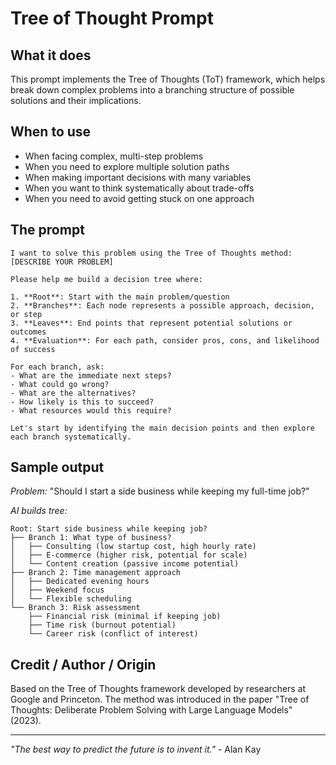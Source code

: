 # Tree of Thought Prompt

## What it does
This prompt implements the Tree of Thoughts (ToT) framework, which helps break down complex problems into a branching structure of possible solutions and their implications.

## When to use
- When facing complex, multi-step problems
- When you need to explore multiple solution paths
- When making important decisions with many variables
- When you want to think systematically about trade-offs
- When you need to avoid getting stuck on one approach

## The prompt

```
I want to solve this problem using the Tree of Thoughts method: [DESCRIBE YOUR PROBLEM]

Please help me build a decision tree where:

1. **Root**: Start with the main problem/question
2. **Branches**: Each node represents a possible approach, decision, or step
3. **Leaves**: End points that represent potential solutions or outcomes
4. **Evaluation**: For each path, consider pros, cons, and likelihood of success

For each branch, ask:
- What are the immediate next steps?
- What could go wrong?
- What are the alternatives?
- How likely is this to succeed?
- What resources would this require?

Let's start by identifying the main decision points and then explore each branch systematically.
```

## Sample output
*Problem:* "Should I start a side business while keeping my full-time job?"

*AI builds tree:*
```
Root: Start side business while keeping job?
├── Branch 1: What type of business?
│   ├── Consulting (low startup cost, high hourly rate)
│   ├── E-commerce (higher risk, potential for scale)
│   └── Content creation (passive income potential)
├── Branch 2: Time management approach
│   ├── Dedicated evening hours
│   ├── Weekend focus
│   └── Flexible scheduling
└── Branch 3: Risk assessment
    ├── Financial risk (minimal if keeping job)
    ├── Time risk (burnout potential)
    └── Career risk (conflict of interest)
```

## Credit / Author / Origin
Based on the Tree of Thoughts framework developed by researchers at Google and Princeton. The method was introduced in the paper "Tree of Thoughts: Deliberate Problem Solving with Large Language Models" (2023).

---

*"The best way to predict the future is to invent it."* - Alan Kay 